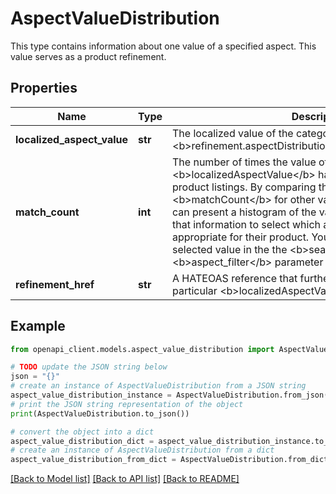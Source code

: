 # AspectValueDistribution

This type contains information about one value of a specified aspect. This value serves as a product refinement.

## Properties

Name | Type | Description | Notes
------------ | ------------- | ------------- | -------------
**localized_aspect_value** | **str** | The localized value of the category aspect identified by &lt;b&gt;refinement.aspectDistributions.localizedAspectName&lt;/b&gt;. | [optional] 
**match_count** | **int** | The number of times the value of &lt;b&gt;localizedAspectValue&lt;/b&gt; has been used for eBay product listings. By comparing this quantity to the &lt;b&gt;matchCount&lt;/b&gt; for other values of the same aspect, you can present a histogram of the values to sellers, who can use that information to select which aspect value is most appropriate for their product. You can then include the user-selected value in the the &lt;b&gt;search&lt;/b&gt; call&#39;s &lt;b&gt;aspect_filter&lt;/b&gt; parameter to refine your search. | [optional] 
**refinement_href** | **str** | A HATEOAS reference that further refines the search with this particular &lt;b&gt;localizedAspectValue&lt;/b&gt;. | [optional] 

## Example

```python
from openapi_client.models.aspect_value_distribution import AspectValueDistribution

# TODO update the JSON string below
json = "{}"
# create an instance of AspectValueDistribution from a JSON string
aspect_value_distribution_instance = AspectValueDistribution.from_json(json)
# print the JSON string representation of the object
print(AspectValueDistribution.to_json())

# convert the object into a dict
aspect_value_distribution_dict = aspect_value_distribution_instance.to_dict()
# create an instance of AspectValueDistribution from a dict
aspect_value_distribution_from_dict = AspectValueDistribution.from_dict(aspect_value_distribution_dict)
```
[[Back to Model list]](../README.md#documentation-for-models) [[Back to API list]](../README.md#documentation-for-api-endpoints) [[Back to README]](../README.md)


